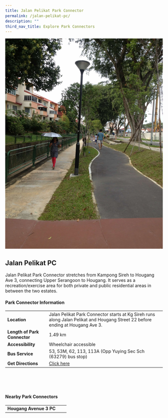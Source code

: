 ```yaml
---
title: Jalan Pelikat Park Connector
permalink: /jalan-pelikat-pc/
description: ""
third_nav_title: Explore Park Connectors
---
```

![](/images/jalan%20pelikat%20pc.JPG)

## Jalan Pelikat PC

Jalan Pelikat Park Connector stretches from Kampong Sireh to Hougang Ave 3, connecting Upper Serangoon to Hougang. It serves as a recreation/exercise area for both private and public residential areas in between the two estates.


#### Park Connector Information
|  |  |  |
| -------- | -------- | -------- |
| **Location** | Jalan Pelikat Park Connector starts at Kg Sireh runs along Jalan Pelikat and Hougang Street 22 before ending at Hougang Ave 3. |  |
| **Length of Park Connector** | 1.49 km  |  |
| **Accessibility** | Wheelchair accessible| |
| **Bus Service** | 53, 53M, 62, 113, 113A (Opp Yuying Sec Sch (63279) bus stop) | |
| **Get Directions** |[Click here](https://www.onemap.gov.sg/main/v2/?lat=1.3532795026846272&amp;lng=103.879805999239) | |

<br>
<br>
<br>	

#### Nearby Park Connectors
|   |  |  |
| -------- | -------- | -------- |
| **Hougang Avenue 3 PC** | | |